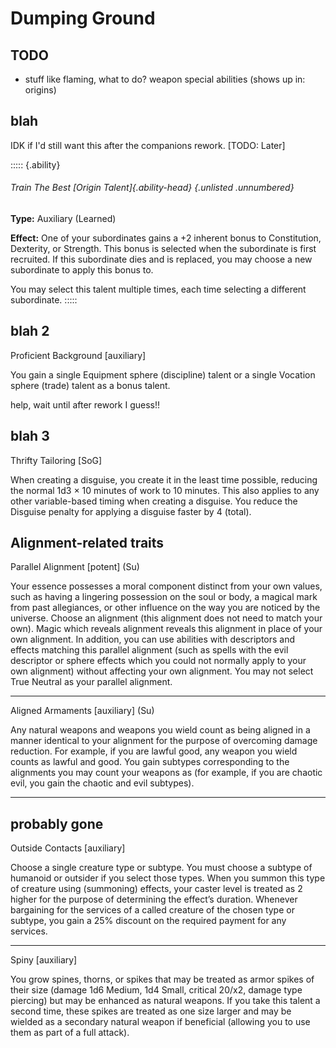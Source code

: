 # Dumping Ground

## TODO

* stuff like flaming, what to do? weapon special abilities (shows up in: origins)

## blah

IDK if I'd still want this after the companions rework. [TODO: Later]

::::: {.ability}
###### Train The Best [Origin Talent]{.ability-head} {.unlisted .unnumbered}
**Type:** Auxiliary (Learned)

**Effect:** One of your subordinates gains a +2 inherent bonus to Constitution, Dexterity, or Strength. This bonus is selected when the subordinate is first recruited. If this subordinate dies and is replaced, you may choose a new subordinate to apply this bonus to.

You may select this talent multiple times, each time selecting a different subordinate.
:::::

## blah 2

Proficient Background [auxiliary]

You gain a single Equipment sphere (discipline) talent or a single Vocation sphere (trade) talent as a bonus talent.

help, wait until after rework I guess!!

## blah 3

Thrifty Tailoring [SoG]

When creating a disguise, you create it in the least time possible, reducing the normal 1d3 × 10 minutes of work to 10 minutes. This also applies to any other variable-based timing when creating a disguise. You reduce the Disguise penalty for applying a disguise faster by 4 (total).

## Alignment-related traits

Parallel Alignment [potent] (Su)

Your essence possesses a moral component distinct from your own values, such as having a lingering possession on the soul or body, a magical mark from past allegiances, or other influence on the way you are noticed by the universe. Choose an alignment (this alignment does not need to match your own). Magic which reveals alignment reveals this alignment in place of your own alignment. In addition, you can use abilities with descriptors and effects matching this parallel alignment (such as spells with the evil descriptor or sphere effects which you could not normally apply to your own alignment) without affecting your own alignment. You may not select True Neutral as your parallel alignment.

---

Aligned Armaments [auxiliary] (Su)

Any natural weapons and weapons you wield count as being aligned in a manner identical to your alignment for the purpose of overcoming damage reduction. For example, if you are lawful good, any weapon you wield counts as lawful and good. You gain subtypes corresponding to the alignments you may count your weapons as (for example, if you are chaotic evil, you gain the chaotic and evil subtypes).

---


## probably gone

Outside Contacts [auxiliary]

Choose a single creature type or subtype. You must choose a subtype of humanoid or outsider if you select those types. When you summon this type of creature using (summoning) effects, your caster level is treated as 2 higher for the purpose of determining the effect’s duration. Whenever bargaining for the services of a called creature of the chosen type or subtype, you gain a 25% discount on the required payment for any services.

---

Spiny [auxiliary]

You grow spines, thorns, or spikes that may be treated as armor spikes of their size (damage 1d6 Medium, 1d4 Small, critical 20/x2, damage type piercing) but may be enhanced as natural weapons. If you take this talent a second time, these spikes are treated as one size larger and may be wielded as a secondary natural weapon if beneficial (allowing you to use them as part of a full attack).
